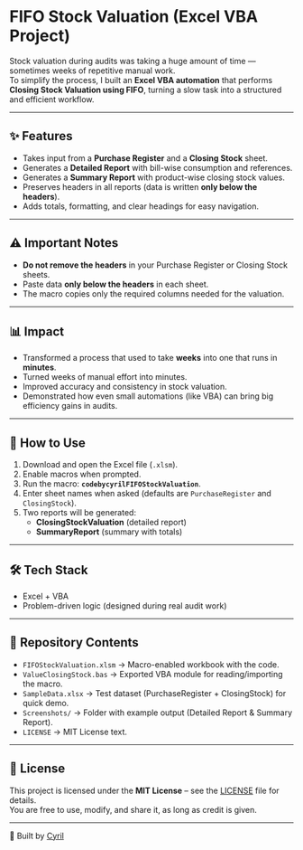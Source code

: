 # FIFO Stock Valuation (Excel VBA Project)

Stock valuation during audits was taking a huge amount of time — sometimes weeks of repetitive manual work.  
To simplify the process, I built an **Excel VBA automation** that performs **Closing Stock Valuation using FIFO**, turning a slow task into a structured and efficient workflow.

---

## ✨ Features
- Takes input from a **Purchase Register** and a **Closing Stock** sheet.  
- Generates a **Detailed Report** with bill-wise consumption and references.  
- Generates a **Summary Report** with product-wise closing stock values.  
- Preserves headers in all reports (data is written **only below the headers**).  
- Adds totals, formatting, and clear headings for easy navigation.  

---

## ⚠️ Important Notes
- **Do not remove the headers** in your Purchase Register or Closing Stock sheets.  
- Paste data **only below the headers** in each sheet.  
- The macro copies only the required columns needed for the valuation.  

---

## 📊 Impact
- Transformed a process that used to take **weeks** into one that runs in **minutes**.  
- Turned weeks of manual effort into minutes.
- Improved accuracy and consistency in stock valuation.  
- Demonstrated how even small automations (like VBA) can bring big efficiency gains in audits.  

---

## 🚀 How to Use
1. Download and open the Excel file (`.xlsm`).  
2. Enable macros when prompted.  
3. Run the macro: **`codebycyrilFIFOStockValuation`**.  
4. Enter sheet names when asked (defaults are `PurchaseRegister` and `ClosingStock`).  
5. Two reports will be generated:  
   - **ClosingStockValuation** (detailed report)  
   - **SummaryReport** (summary with totals)  

---

## 🛠 Tech Stack
- Excel + VBA  
- Problem-driven logic (designed during real audit work)  

---

## 📂 Repository Contents
- `FIFOStockValuation.xlsm` → Macro-enabled workbook with the code.  
- `ValueClosingStock.bas` → Exported VBA module for reading/importing the macro.  
- `SampleData.xlsx` → Test dataset (PurchaseRegister + ClosingStock) for quick demo.  
- `Screenshots/` → Folder with example output (Detailed Report & Summary Report).  
- `LICENSE` → MIT License text.  

---

## 📄 License
This project is licensed under the **MIT License** – see the [LICENSE](LICENSE) file for details.  
You are free to use, modify, and share it, as long as credit is given.  

---

👤 Built by [Cyril](https://github.com/codebycyril)  
